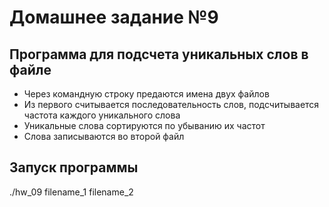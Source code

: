 # Домашнее задание №9

## Программа для подсчета уникальных слов в файле

- Через командную строку предаются имена двух файлов
- Из первого считывается последовательность слов, подсчитывается частота каждого уникального слова
- Уникальные слова сортируются по убыванию их частот
- Слова записываются во второй файл

## Запуск программы
./hw_09 filename_1 filename_2

